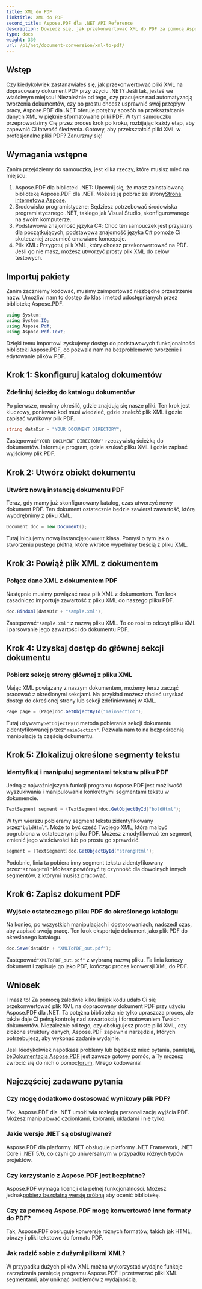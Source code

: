 ```yaml
---
title: XML do PDF
linktitle: XML do PDF
second_title: Aspose.PDF dla .NET API Reference
description: Dowiedz się, jak przekonwertować XML do PDF za pomocą Aspose.PDF dla .NET w tym kompleksowym samouczku krok po kroku, uzupełnionym o przykłady kodu i szczegółowe wyjaśnienia.
type: docs
weight: 330
url: /pl/net/document-conversion/xml-to-pdf/
---
```

## Wstęp

Czy kiedykolwiek zastanawiałeś się, jak przekonwertować pliki XML na dopracowany dokument PDF przy użyciu .NET? Jeśli tak, jesteś we właściwym miejscu! Niezależnie od tego, czy pracujesz nad automatyzacją tworzenia dokumentów, czy po prostu chcesz usprawnić swój przepływ pracy, Aspose.PDF dla .NET oferuje potężny sposób na przekształcanie danych XML w pięknie sformatowane pliki PDF. W tym samouczku przeprowadzimy Cię przez proces krok po kroku, rozbijając każdy etap, aby zapewnić Ci łatwość śledzenia. Gotowy, aby przekształcić pliki XML w profesjonalne pliki PDF? Zanurzmy się!

## Wymagania wstępne

Zanim przejdziemy do samouczka, jest kilka rzeczy, które musisz mieć na miejscu:

1.  Aspose.PDF dla biblioteki .NET: Upewnij się, że masz zainstalowaną bibliotekę Aspose.PDF dla .NET. Możesz ją pobrać ze strony[Strona internetowa Aspose](https://releases.aspose.com/pdf/net/).
2. Środowisko programistyczne: Będziesz potrzebować środowiska programistycznego .NET, takiego jak Visual Studio, skonfigurowanego na swoim komputerze.
3. Podstawowa znajomość języka C#: Choć ten samouczek jest przyjazny dla początkujących, podstawowa znajomość języka C# pomoże Ci skuteczniej zrozumieć omawiane koncepcje.
4. Plik XML: Przygotuj plik XML, który chcesz przekonwertować na PDF. Jeśli go nie masz, możesz utworzyć prosty plik XML do celów testowych.

## Importuj pakiety

Zanim zaczniemy kodować, musimy zaimportować niezbędne przestrzenie nazw. Umożliwi nam to dostęp do klas i metod udostępnianych przez bibliotekę Aspose.PDF.

```csharp
using System;
using System.IO;
using Aspose.Pdf;
using Aspose.Pdf.Text;
```

Dzięki temu importowi zyskujemy dostęp do podstawowych funkcjonalności biblioteki Aspose.PDF, co pozwala nam na bezproblemowe tworzenie i edytowanie plików PDF.

## Krok 1: Skonfiguruj katalog dokumentów

### Zdefiniuj ścieżkę do katalogu dokumentów

Po pierwsze, musimy określić, gdzie znajdują się nasze pliki. Ten krok jest kluczowy, ponieważ kod musi wiedzieć, gdzie znaleźć plik XML i gdzie zapisać wynikowy plik PDF.

```csharp
string dataDir = "YOUR DOCUMENT DIRECTORY";
```

 Zastępować`"YOUR DOCUMENT DIRECTORY"` rzeczywistą ścieżką do dokumentów. Informuje program, gdzie szukać pliku XML i gdzie zapisać wyjściowy plik PDF.

## Krok 2: Utwórz obiekt dokumentu

### Utwórz nową instancję dokumentu PDF

Teraz, gdy mamy już skonfigurowany katalog, czas utworzyć nowy dokument PDF. Ten dokument ostatecznie będzie zawierał zawartość, którą wyodrębnimy z pliku XML.

```csharp
Document doc = new Document();
```

 Tutaj inicjujemy nową instancję`Document` klasa. Pomyśl o tym jak o stworzeniu pustego płótna, które wkrótce wypełnimy treścią z pliku XML.

## Krok 3: Powiąż plik XML z dokumentem

### Połącz dane XML z dokumentem PDF

Następnie musimy powiązać nasz plik XML z dokumentem. Ten krok zasadniczo importuje zawartość z pliku XML do naszego pliku PDF.

```csharp
doc.BindXml(dataDir + "sample.xml");
```

 Zastępować`"sample.xml"` z nazwą pliku XML. To co robi to odczyt pliku XML i parsowanie jego zawartości do dokumentu PDF.

## Krok 4: Uzyskaj dostęp do głównej sekcji dokumentu

### Pobierz sekcję strony głównej z pliku XML

Mając XML powiązany z naszym dokumentem, możemy teraz zacząć pracować z określonymi sekcjami. Na przykład możesz chcieć uzyskać dostęp do określonej strony lub sekcji zdefiniowanej w XML.

```csharp
Page page = (Page)doc.GetObjectById("mainSection");
```

 Tutaj używamy`GetObjectById` metoda pobierania sekcji dokumentu zidentyfikowanej przez`"mainSection"`. Pozwala nam to na bezpośrednią manipulację tą częścią dokumentu.

## Krok 5: Zlokalizuj określone segmenty tekstu

### Identyfikuj i manipuluj segmentami tekstu w pliku PDF

Jedną z najważniejszych funkcji programu Aspose.PDF jest możliwość wyszukiwania i manipulowania konkretnymi segmentami tekstu w dokumencie.

```csharp
TextSegment segment = (TextSegment)doc.GetObjectById("boldHtml");
```

 W tym wierszu pobieramy segment tekstu zidentyfikowany przez`"boldHtml"`. Może to być część Twojego XML, która ma być pogrubiona w ostatecznym pliku PDF. Możesz zmodyfikować ten segment, zmienić jego właściwości lub po prostu go sprawdzić.

```csharp
segment = (TextSegment)doc.GetObjectById("strongHtml");
```

 Podobnie, linia ta pobiera inny segment tekstu zidentyfikowany przez`"strongHtml"`Możesz powtórzyć tę czynność dla dowolnych innych segmentów, z którymi musisz pracować.

## Krok 6: Zapisz dokument PDF

### Wyjście ostatecznego pliku PDF do określonego katalogu

Na koniec, po wszystkich manipulacjach i dostosowaniach, nadszedł czas, aby zapisać swoją pracę. Ten krok eksportuje dokument jako plik PDF do określonego katalogu.

```csharp
doc.Save(dataDir + "XMLToPDF_out.pdf");
```

 Zastępować`"XMLToPDF_out.pdf"` z wybraną nazwą pliku. Ta linia kończy dokument i zapisuje go jako PDF, kończąc proces konwersji XML do PDF.

## Wniosek

I masz to! Za pomocą zaledwie kilku linijek kodu udało Ci się przekonwertować plik XML na dopracowany dokument PDF przy użyciu Aspose.PDF dla .NET. Ta potężna biblioteka nie tylko upraszcza proces, ale także daje Ci pełną kontrolę nad zawartością i formatowaniem Twoich dokumentów. Niezależnie od tego, czy obsługujesz proste pliki XML, czy złożone struktury danych, Aspose.PDF zapewnia narzędzia, których potrzebujesz, aby wykonać zadanie wydajnie.

 Jeśli kiedykolwiek napotkasz problemy lub będziesz mieć pytania, pamiętaj, że[Dokumentacja Aspose.PDF](https://reference.aspose.com/pdf/net/) jest zawsze gotowy pomóc, a Ty możesz zwrócić się do nich o pomoc[forum](https://forum.aspose.com/c/pdf/10). Miłego kodowania!

## Najczęściej zadawane pytania

### Czy mogę dodatkowo dostosować wynikowy plik PDF?
Tak, Aspose.PDF dla .NET umożliwia rozległą personalizację wyjścia PDF. Możesz manipulować czcionkami, kolorami, układami i nie tylko.

### Jakie wersje .NET są obsługiwane?
Aspose.PDF dla platformy .NET obsługuje platformy .NET Framework, .NET Core i .NET 5/6, co czyni go uniwersalnym w przypadku różnych typów projektów.

### Czy korzystanie z Aspose.PDF jest bezpłatne?
 Aspose.PDF wymaga licencji dla pełnej funkcjonalności. Możesz jednak[pobierz bezpłatną wersję próbną](https://releases.aspose.com/) aby ocenić bibliotekę.

### Czy za pomocą Aspose.PDF mogę konwertować inne formaty do PDF?
Tak, Aspose.PDF obsługuje konwersję różnych formatów, takich jak HTML, obrazy i pliki tekstowe do formatu PDF.

### Jak radzić sobie z dużymi plikami XML?
W przypadku dużych plików XML można wykorzystać wydajne funkcje zarządzania pamięcią programu Aspose.PDF i przetwarzać pliki XML segmentami, aby uniknąć problemów z wydajnością.